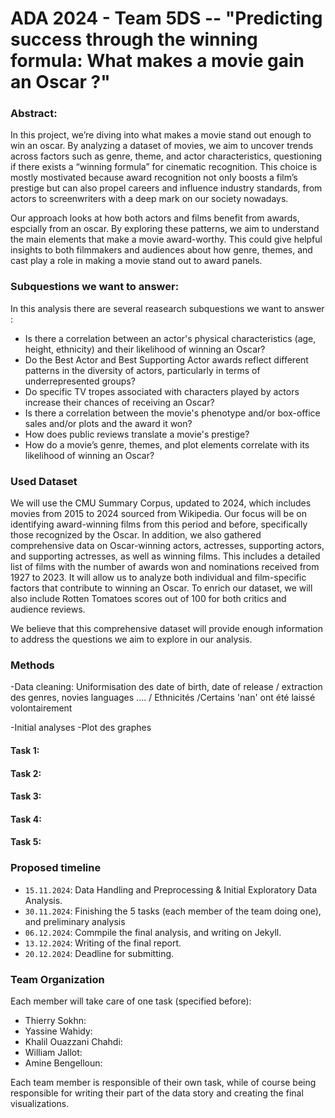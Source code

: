 # ADA 2024 - Team 5DS -- "Predicting success through the winning formula: What makes a movie gain an Oscar ?"

### Abstract:

In this project, we’re diving into what makes a movie stand out enough to win an oscar. By analyzing a dataset of movies, we aim to uncover trends across factors such as genre, theme, and actor characteristics, questioning if there exists a “winning formula” for cinematic recognition. This choice is mostly mostivated because award recognition not only boosts a film’s prestige but can also propel careers and influence industry standards, from actors to screenwriters with a deep mark on our society nowadays.

Our approach looks at how both actors and films benefit from awards, espcially from an oscar. By exploring these patterns, we aim to understand the main elements that make a movie award-worthy. This could give helpful insights to both filmmakers and audiences about how genre, themes, and cast play a role in making a movie stand out to award panels.

### Subquestions we want to answer:

In this analysis there are several reasearch subquestions we want to answer : 
- Is there a correlation between an actor's physical characteristics (age, height, ethnicity) and their likelihood of winning an Oscar?
- Do the Best Actor and Best Supporting Actor awards reflect different patterns in the diversity of actors, particularly in terms of underrepresented groups?
- Do specific TV tropes associated with characters played by actors increase their chances of receiving an Oscar?
- Is there a correlation between the movie's phenotype and/or box-office sales and/or plots and the award it won?
- How does public reviews translate a movie's prestige?
- How do a movie’s genre, themes, and plot elements correlate with its likelihood of winning an Oscar?

### Used Dataset

We will use the CMU Summary Corpus, updated to 2024, which includes movies from 2015 to 2024 sourced from Wikipedia. Our focus will be on identifying award-winning films from this period and before, specifically those recognized by the Oscar. In addition,  we also gathered comprehensive data on Oscar-winning actors, actresses, supporting actors, and supporting actresses, as well as winning films. This includes a detailed list of films with the number of awards won and nominations received from 1927 to 2023. It will allow us to analyze both individual and film-specific factors that contribute to winning an Oscar. To enrich our dataset, we will also include Rotten Tomatoes scores out of 100 for both critics and audience reviews.

We believe that this comprehensive dataset will provide enough information to address the questions we aim to explore in our analysis.

### Methods

-Data cleaning: Uniformisation des date of birth, date of release / extraction des genres, novies languages .... / Ethnicités /Certains 'nan' ont été laissé volontairement

-Initial analyses
-Plot des graphes

#### Task 1:

#### Task 2:

#### Task 3:

#### Task 4:

#### Task 5:

### Proposed timeline

- `15.11.2024`: Data Handling and Preprocessing & Initial Exploratory Data Analysis.
- `30.11.2024`: Finishing the 5 tasks (each member of the team doing one), and preliminary analysis
- `06.12.2024`: Commpile the final analysis, and writing on Jekyll.
- `13.12.2024`: Writing of the final report. 
- `20.12.2024`: Deadline for submitting.  

### Team Organization

Each member will take care of one task (specified before):
- Thierry Sokhn:
- Yassine Wahidy:
- Khalil Ouazzani Chahdi:
- William Jallot:
- Amine Bengelloun: 

Each team member is responsible of their own task, while of course being responsible for writing their part of the data story and creating the final visualizations. 
